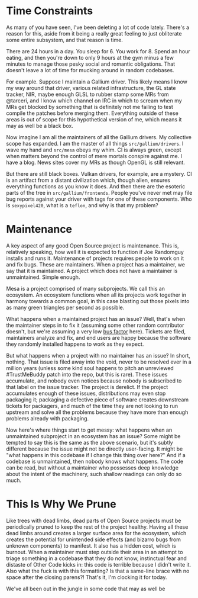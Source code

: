 # Time Constraints

As many of you have seen, I've been deleting a lot of code lately. There's a reason for this, aside from it being a really great feeling to just obliterate some entire subsystem, and that reason is time.

There are 24 hours in a day. You sleep for 6. You work for 8. Spend an hour eating, and then you're down to only 9 hours at the gym minus a few minutes to manage those pesky social and romantic obligations. That doesn't leave a lot of time for mucking around in random codebases.

For example. Suppose I maintain a Gallium driver. This likely means I know my way around that driver, various related infrastructure, the GL state tracker, NIR, maybe enough GLSL to rubber stamp some MRs from @tarceri, and I know which channel on IRC in which to scream when my MRs get blocked by something that is definitely not me failing to test compile the patches before merging them. Everything outside of these areas is out of scope for this hypothetical version of me, which means it may as well be a black box.

Now imagine I am all the maintainers of all the Gallium drivers. My collective scope has expanded. I am the master of all things `src/gallium/drivers`. I wave my hand and `src/mesa` obeys my whim. CI is always green, except when matters beyond the control of mere mortals conspire against me. I have a blog. News sites cover my MRs as though OpenGL is still relevant.

But there are still black boxes. Vulkan drivers, for example, are a mystery. CI is an artifact from a distant civilization which, though alien, ensures everything functions as you know it does. And then there are the esoteric parts of the tree in `src/gallium/frontends`. People you've never met may file bug reports against your driver with tags for one of these components. Who is `sexypixel420`, what is a `teflon`, and why is that my problem?

# Maintenance

A key aspect of any good Open Source project is maintenance. This is, relatively speaking, how well it is expected to function if Joe Randomguy installs and runs it. Maintenance of projects requires people to work on it and fix bugs. These are maintainers. When a project has a maintainer, we say that it is maintained. A project which does not have a maintainer is unmaintained. Simple enough.

Mesa is a project comprised of many subprojects. We call this an ecosystem. An ecosystem functions when all its projects work together in harmony towards a common goal, in this case blasting out those pixels into as many green triangles per second as possible.

What happens when a maintained project has an issue? Well, that's when the maintainer steps in to fix it (assuming some other random contributor doesn't, but we're assuming a very low [bus factor](https://en.wikipedia.org/wiki/Bus_factor) here). Tickets are filed, maintainers analyze and fix, and end users are happy because the software they randomly installed happens to work as they expect.

But what happens when a project with no maintainer has an issue? In short, nothing. That issue is filed away into the void, never to be resolved ever in a million years (unless some kind soul happens to pitch an unreviewed #TrustMeBuddy patch into the repo, but this is rare). These issues accumulate, and nobody even notices because nobody is subscribed to that label on the issue tracker. The project is derelict. If the project accumulates enough of these issues, distributions may even stop packaging it; packaging a defective piece of software creates downstream tickets for packagers, and much of the time they are not looking to run upstream and solve all the problems because they have more than enough problems already with packaging.

Now here's where things start to get messy: what happens when an unmaintained subproject in an ecosystem has an issue? Some might be tempted to say this is the same as the above scenario, but it's subtly different because the issue might not be directly user-facing. It might be "what happens in this codebase if I change this thing over here?" And if a codebase is unmaintained, then nobody knows what happens. The code can be read, but without a maintainer who possesses deep knowledge about the intent of the machinery, such shallow readings can only do so much.

# This Is Why We Prune

Like trees with dead limbs, dead parts of Open Source projects must be periodically pruned to keep the rest of the project healthy. Having all these dead limbs around creates a larger surface area for the ecosystem, which creates the potential for unintended side effects (and bizarro bugs from unknown components) to manifest. It also has a hidden cost, which is burnout. When a maintainer must step outside their area in an attempt to triage something in a codebase that they do not know, instinctual fear and distaste of Other Code kicks in: this code is terrible because I didn't write it. Also what the fuck is with this formatting? Is that a same-line brace with no space after the closing parens?! That's it, I'm clocking it for today.

We've all been out in the jungle in some code that may as well be 